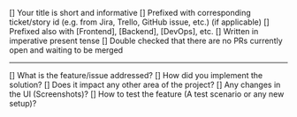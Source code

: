 [] Your title is short and informative
[] Prefixed with corresponding ticket/story id (e.g. from Jira, Trello, GitHub issue, etc.) (if applicable)
[] Prefixed also with [Frontend], [Backend], [DevOps], etc.
[] Written in imperative present tense
[] Double checked that there are no PRs currently open and waiting to be merged

 -----------------------------------------------------

[] What is the feature/issue addressed?
[] How did you implement the solution?
[] Does it impact any other area of the project?
[] Any changes in the UI (Screenshots)?
[] How to test the feature (A test scenario or any new setup)?
